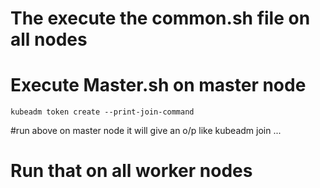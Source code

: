 # The execute the common.sh file on all nodes
# Execute Master.sh on master node
```
kubeadm token create --print-join-command
```
#run above on master node 
it will give an o/p like kubeadm join ...

# Run that on all worker nodes


